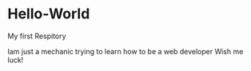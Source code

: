 # Hello-World
My first Respitory


Iam just a mechanic trying to learn how to be a web developer
Wish me luck!
